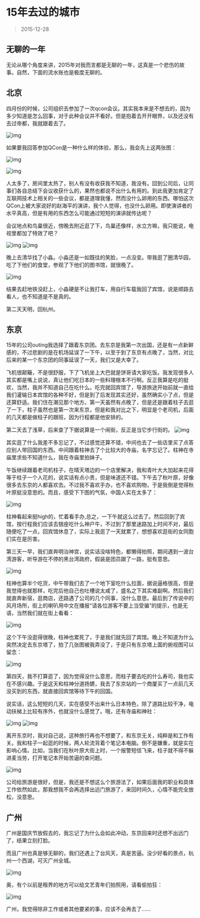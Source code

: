# 15年去过的城市

> 2015-12-28

## 无聊的一年

无论从哪个角度来讲，2015年对我而言都是无聊的一年，这真是一个悲伤的故事。自然，下面的流水账也是极度无聊的。

## 北京

四月份的时候，公司组织去参加了一次qcon会议。其实我本来是不想去的，因为多少知道是怎么回事，对于此种会议并不看好。但是抱着去开开眼界，以及还没有去过帝都，我就跟着去了。

![img](https://cdn.xuyupeng.net/pic/2015tour/bjgjhyzx.jpg)

如果要我回答参加QCon是一种什么样的体验，那么，我会先上这两张图：

![img](https://cdn.xuyupeng.net/pic/2015tour/qcon1.jpg)

![img](https://cdn.xuyupeng.net/pic/2015tour/qcon2.jpg)

人太多了，房间里太热了，别人有没有收获我不知道，我没有。回到公司后，让同事们各自总结下会议收获什么的，果然也都说不出什么有用的。到此我更加肯定了互联网技术上相关的一些会议，都是道理我懂，然而没什么卵用的东西。哪怕这次QCon上被大家说好的赵海平的演讲，我个人觉得，也没什么卵用。即使演讲者的水平真高，但是有用的东西怎么可能通过短短的演讲就传达呢？

会议地点和鸟巢很近，傍晚去附近逛了下，鸟巢还像样，水立方嘛，我只能说，电视里都加了特效了吧？

![img](https://cdn.xuyupeng.net/pic/2015tour/nc.jpg)
![img](https://cdn.xuyupeng.net/pic/2015tour/slf.jpg)

晚上去清华找了小淼。小淼还是一如既往的笑脸，一点没变。带我逛了圈清华园，吃了下他们的食堂，参观了下他们的图书馆，就很晚了。

![img](https://cdn.xuyupeng.net/pic/2015tour/qhtsg.jpg)


结果去赶地铁没赶上，小淼硬是不让我打车，用自行车载我回了宾馆，说是顺路去看人，也不知道是不是真的。

第二天天明，回杭州。

## 东京

15年的公司outing我选择了跟着东京团。去东京是我第一次出国，还是有一点新鲜感的，不过悲剧的是在机场延误了一下午，以至于到了东京有点晚了，当然，对比后来的某一个东京团的同事延误了一天，我们又是大幸了。

飞机很颠簸，不是很舒服，下了飞机坐上大巴就是饼哥请大家吃饭。我发现很多人其实都是嘴上说说，真让他们吃日本的一些料理根本不行啊。反正我算是吃的挺欢，当然，我并不知道自己在吃什么。吃完就回宾馆了，导游旅途开始前就一直给我们灌输日本宾馆的各种不好，但是到了后发现其实还好，虽然确实小了点，但是还算舒适。我们住在潮见那个地方。第一天虽然有点晚了，但是还是跟着柱子去逛了一下，柱子虽然也是第一次来东京，但是和我对比之下，明显是个老司机，后面的几天都是做柱子的跟班，因为行程都是他安排的。

第二天去了浅草，后来查了下据说算是一个闹街，反正是当它步行街的。
![img](https://cdn.xuyupeng.net/pic/2015tour/jls.jpg)

其实逛了什么我差不多忘记了，不过感觉还算不错，中间也去了一些店里买了点答应别人带回国的东西。中间跟着柱神去了个比较大的寺庙，名字忘记了。柱神在寺庙里求些不知道什么，我在寺庙里拍妹子。

午饭继续跟着老司机柱子，在晴天塔边的一个店里解决，我和青叶大大加起来花得等于柱子一个人花的，说实话有点小贵，但是味道还不错。下午去了秋叶原，好像很多去东京的人都喜欢去。不过我不喜欢手办，也不喜欢购物，于是我倒是觉得秋叶原挺没意思的。而且，感受下下图的气氛，中国人实在太多了：

![img](https://cdn.xuyupeng.net/pic/2015tour/zgby.jpg)

柱神看起来挺high的，忙着看手办,总之，一下午就这么过去了。然后回到了宾馆，按行程我们应该去银座吃什么神户牛，不过到了那里迷路加上时间不对，最后随便吃了一点，回宾馆休息了，实际上我逛了一天就累了，想想喜欢逛街的女同胞们实在是厉害。

第三天一早，我们直奔明治神宫，说实话没啥特色，都懒得拍照，期间遇到一波台湾游客，听导游在不停的黑台湾政府，假装是团员跟了一路，挺有意思。

![img](https://cdn.xuyupeng.net/pic/2015tour/mzsg.jpg)

柱神也算半个吃货，中午带我们去了一个地下室吃什么拉面，据说逼格很高，但是我觉得也就那样，吃完后他自己也吐槽说太咸了，盛名之下其实难副啊。然后我们就直奔新宿，逛商店，还路遇了公司的几个同事，没什么意思。最后到了传说中的风月场所，街上的喇叭用中文在播报“请各位游客不要上当受骗”的提示，也是无语，当然我们就在街上看看：

![img](https://cdn.xuyupeng.net/pic/2015tour/gwj.jpg)

这个下午没逛得很晚，柱神也累死了，于是我们就先回了宾馆。晚上不知道为什么突然决定去东京塔了，拍了几张图被我弄没了，于是只有东京塔上面的俯视图可以留念：

![img](https://cdn.xuyupeng.net/pic/2015tour/djtyj.jpg)

第四天，我不打算逛了，因为觉得没什么意思，而柱子要去吃的什么寿司，我也实在不感兴趣。于是这天和柱神分道扬镳，我去了东京站的一个商厦买了一点前几天没买到的东西，就直接回宾馆等待下午的回国。

说实话，这么短短的几天，实在感受不出来什么日本特色，除了道路比较干净，电动扶梯上比较有序外，也就没什么感觉了。哦，还有寺庙和神社：

![img](https://cdn.xuyupeng.net/pic/2015tour/ss1.jpg)
![img](https://cdn.xuyupeng.net/pic/2015tour/ss2.jpg)

离开东京时，我对自己说，这种旅行再也不想要了，和东京无关，纯粹是和工作有关。我和柱子一起逛的时候，两人轮流背着个笔记本电脑。倒不是嫌重，就是实在影响心情。比如，当我们在秋叶原大街上时，一个报警短信飞来，柱子就不得不躲进麦当劳，打开笔记本开始苦逼的查问题。

![img](https://cdn.xuyupeng.net/pic/2015tour/zzjb.jpg)

公司给旅游是很好，但是，我还是不想这么个旅游法了，如果后面我的职业和具体工作依然如此，那我想我不会再选择出远门旅游了，来回时间久，心情不能完全放松，没意思。

## 广州

广州是国庆节放假去的，我忘记了为什么会如此冲动，东京回来时还想不出远门了，结果立刻打脸。

而且广州也真是够无聊的，我们还遇上了台风天，真是苦逼。没少好看的景点，杭州一个西湖，可灭广州全城。

![img](https://cdn.xuyupeng.net/pic/2015tour/gzt.jpg)


奥，有个以前是租界的地方可以给文艺青年们拍照用，请看偷拍狂：

![img](https://cdn.xuyupeng.net/pic/2015tour/tp.jpg)

广州，我觉得除非工作或者其他要紧的事，应该不会再去了……